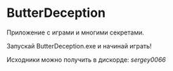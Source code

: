 # ButterDeception
Приложение с играми и многими секретами.

Запускай ButterDeception.exe и начинай играть!

Исходники можно получить в дискорде: *sergey0066*
